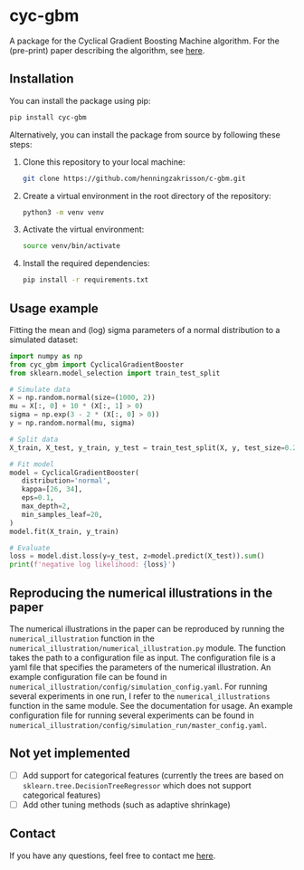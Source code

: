 # cyc-gbm
A package for the Cyclical Gradient Boosting Machine algorithm. For the (pre-print) paper describing the algorithm, see [here](https://papers.ssrn.com/sol3/papers.cfm?abstract_id=4352505).

## Installation
You can install the package using pip:
```bash
pip install cyc-gbm
```
Alternatively, you can install the package from source by following these steps:

1. Clone this repository to your local machine:
    ```bash
    git clone https://github.com/henningzakrisson/c-gbm.git
    ```
2. Create a virtual environment in the root directory of the repository:
    ```bash
    python3 -m venv venv
    ```
3. Activate the virtual environment:
    ```bash
    source venv/bin/activate
    ```
4. Install the required dependencies:
    ```bash
    pip install -r requirements.txt
    ```
## Usage example
Fitting the mean and (log) sigma parameters of a normal distribution to a simulated dataset:

```python
import numpy as np
from cyc_gbm import CyclicalGradientBooster
from sklearn.model_selection import train_test_split

# Simulate data
X = np.random.normal(size=(1000, 2))
mu = X[:, 0] + 10 * (X[:, 1] > 0)
sigma = np.exp(3 - 2 * (X[:, 0] > 0))
y = np.random.normal(mu, sigma)

# Split data
X_train, X_test, y_train, y_test = train_test_split(X, y, test_size=0.2)

# Fit model
model = CyclicalGradientBooster(
   distribution='normal',
   kappa=[26, 34],
   eps=0.1,
   max_depth=2,
   min_samples_leaf=20,
)
model.fit(X_train, y_train)

# Evaluate
loss = model.dist.loss(y=y_test, z=model.predict(X_test)).sum()
print(f'negative log likelihood: {loss}')
```

## Reproducing the numerical illustrations in the paper
The numerical illustrations in the paper can be reproduced by running the ````numerical_illustration```` function in the ````numerical_illustration/numerical_illustration.py```` module. 
The function takes the path to a configuration file as input. 
The configuration file is a yaml file that specifies the parameters of the numerical illustration.
An example configuration file can be found in ````numerical_illustration/config/simulation_config.yaml````.
For running several experiments in one run, I refer to the ````numerical_illustrations```` function in the same module. 
See the documentation for usage.
An example configuration file for running several experiments can be found in ````numerical_illustration/config/simulation_run/master_config.yaml````.

## Not yet implemented
- [ ] Add support for categorical features (currently the trees are based on ````sklearn.tree.DecisionTreeRegressor```` which does not support categorical features)
- [ ] Add other tuning methods (such as adaptive shrinkage)

## Contact
If you have any questions, feel free to contact me [here](mailto:henning.zakrisson@gmail.com).

